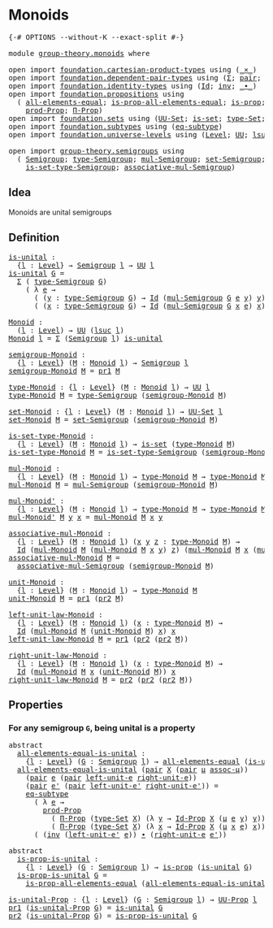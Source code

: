 # Monoids

<pre class="Agda"><a id="20" class="Symbol">{-#</a> <a id="24" class="Keyword">OPTIONS</a> <a id="32" class="Pragma">--without-K</a> <a id="44" class="Pragma">--exact-split</a> <a id="58" class="Symbol">#-}</a>

<a id="63" class="Keyword">module</a> <a id="70" href="group-theory.monoids.html" class="Module">group-theory.monoids</a> <a id="91" class="Keyword">where</a>

<a id="98" class="Keyword">open</a> <a id="103" class="Keyword">import</a> <a id="110" href="foundation.cartesian-product-types.html" class="Module">foundation.cartesian-product-types</a> <a id="145" class="Keyword">using</a> <a id="151" class="Symbol">(</a><a id="152" href="foundation-core.cartesian-product-types.html#577" class="Function Operator">_×_</a><a id="155" class="Symbol">)</a>
<a id="157" class="Keyword">open</a> <a id="162" class="Keyword">import</a> <a id="169" href="foundation.dependent-pair-types.html" class="Module">foundation.dependent-pair-types</a> <a id="201" class="Keyword">using</a> <a id="207" class="Symbol">(</a><a id="208" href="foundation-core.dependent-pair-types.html#502" class="Record">Σ</a><a id="209" class="Symbol">;</a> <a id="211" href="foundation-core.dependent-pair-types.html#575" class="InductiveConstructor">pair</a><a id="215" class="Symbol">;</a> <a id="217" href="foundation-core.dependent-pair-types.html#592" class="Field">pr1</a><a id="220" class="Symbol">;</a> <a id="222" href="foundation-core.dependent-pair-types.html#604" class="Field">pr2</a><a id="225" class="Symbol">)</a>
<a id="227" class="Keyword">open</a> <a id="232" class="Keyword">import</a> <a id="239" href="foundation.identity-types.html" class="Module">foundation.identity-types</a> <a id="265" class="Keyword">using</a> <a id="271" class="Symbol">(</a><a id="272" href="foundation-core.identity-types.html#641" class="Datatype">Id</a><a id="274" class="Symbol">;</a> <a id="276" href="foundation-core.identity-types.html#1552" class="Function">inv</a><a id="279" class="Symbol">;</a> <a id="281" href="foundation-core.identity-types.html#1239" class="Function Operator">_∙_</a><a id="284" class="Symbol">)</a>
<a id="286" class="Keyword">open</a> <a id="291" class="Keyword">import</a> <a id="298" href="foundation.propositions.html" class="Module">foundation.propositions</a> <a id="322" class="Keyword">using</a>
  <a id="330" class="Symbol">(</a> <a id="332" href="foundation-core.propositions.html#2135" class="Function">all-elements-equal</a><a id="350" class="Symbol">;</a> <a id="352" href="foundation-core.propositions.html#2335" class="Function">is-prop-all-elements-equal</a><a id="378" class="Symbol">;</a> <a id="380" href="foundation-core.propositions.html#1246" class="Function">is-prop</a><a id="387" class="Symbol">;</a> <a id="389" href="foundation-core.propositions.html#1322" class="Function">UU-Prop</a><a id="396" class="Symbol">;</a>
    <a id="402" href="foundation-core.propositions.html#5805" class="Function">prod-Prop</a><a id="411" class="Symbol">;</a> <a id="413" href="foundation.propositions.html#1941" class="Function">Π-Prop</a><a id="419" class="Symbol">)</a>
<a id="421" class="Keyword">open</a> <a id="426" class="Keyword">import</a> <a id="433" href="foundation.sets.html" class="Module">foundation.sets</a> <a id="449" class="Keyword">using</a> <a id="455" class="Symbol">(</a><a id="456" href="foundation-core.sets.html#1177" class="Function">UU-Set</a><a id="462" class="Symbol">;</a> <a id="464" href="foundation-core.sets.html#1099" class="Function">is-set</a><a id="470" class="Symbol">;</a> <a id="472" href="foundation-core.sets.html#1291" class="Function">type-Set</a><a id="480" class="Symbol">;</a> <a id="482" href="foundation-core.sets.html#1407" class="Function">Id-Prop</a><a id="489" class="Symbol">)</a>
<a id="491" class="Keyword">open</a> <a id="496" class="Keyword">import</a> <a id="503" href="foundation.subtypes.html" class="Module">foundation.subtypes</a> <a id="523" class="Keyword">using</a> <a id="529" class="Symbol">(</a><a id="530" href="foundation-core.subtypes.html#3210" class="Function">eq-subtype</a><a id="540" class="Symbol">)</a>
<a id="542" class="Keyword">open</a> <a id="547" class="Keyword">import</a> <a id="554" href="foundation.universe-levels.html" class="Module">foundation.universe-levels</a> <a id="581" class="Keyword">using</a> <a id="587" class="Symbol">(</a><a id="588" href="Agda.Primitive.html#597" class="Postulate">Level</a><a id="593" class="Symbol">;</a> <a id="595" href="foundation-core.universe-levels.html#222" class="Primitive">UU</a><a id="597" class="Symbol">;</a> <a id="599" href="Agda.Primitive.html#780" class="Primitive">lsuc</a><a id="603" class="Symbol">)</a>

<a id="606" class="Keyword">open</a> <a id="611" class="Keyword">import</a> <a id="618" href="group-theory.semigroups.html" class="Module">group-theory.semigroups</a> <a id="642" class="Keyword">using</a>
  <a id="650" class="Symbol">(</a> <a id="652" href="group-theory.semigroups.html#737" class="Function">Semigroup</a><a id="661" class="Symbol">;</a> <a id="663" href="group-theory.semigroups.html#933" class="Function">type-Semigroup</a><a id="677" class="Symbol">;</a> <a id="679" href="group-theory.semigroups.html#1215" class="Function">mul-Semigroup</a><a id="692" class="Symbol">;</a> <a id="694" href="group-theory.semigroups.html#881" class="Function">set-Semigroup</a><a id="707" class="Symbol">;</a>
    <a id="713" href="group-theory.semigroups.html#1000" class="Function">is-set-type-Semigroup</a><a id="734" class="Symbol">;</a> <a id="736" href="group-theory.semigroups.html#1445" class="Function">associative-mul-Semigroup</a><a id="761" class="Symbol">)</a>
</pre>
## Idea

Monoids are unital semigroups

## Definition

<pre class="Agda"><a id="is-unital"></a><a id="831" href="group-theory.monoids.html#831" class="Function">is-unital</a> <a id="841" class="Symbol">:</a>
  <a id="845" class="Symbol">{</a><a id="846" href="group-theory.monoids.html#846" class="Bound">l</a> <a id="848" class="Symbol">:</a> <a id="850" href="Agda.Primitive.html#597" class="Postulate">Level</a><a id="855" class="Symbol">}</a> <a id="857" class="Symbol">→</a> <a id="859" href="group-theory.semigroups.html#737" class="Function">Semigroup</a> <a id="869" href="group-theory.monoids.html#846" class="Bound">l</a> <a id="871" class="Symbol">→</a> <a id="873" href="foundation-core.universe-levels.html#222" class="Primitive">UU</a> <a id="876" href="group-theory.monoids.html#846" class="Bound">l</a>
<a id="878" href="group-theory.monoids.html#831" class="Function">is-unital</a> <a id="888" href="group-theory.monoids.html#888" class="Bound">G</a> <a id="890" class="Symbol">=</a>
  <a id="894" href="foundation-core.dependent-pair-types.html#502" class="Record">Σ</a> <a id="896" class="Symbol">(</a> <a id="898" href="group-theory.semigroups.html#933" class="Function">type-Semigroup</a> <a id="913" href="group-theory.monoids.html#888" class="Bound">G</a><a id="914" class="Symbol">)</a>
    <a id="920" class="Symbol">(</a> <a id="922" class="Symbol">λ</a> <a id="924" href="group-theory.monoids.html#924" class="Bound">e</a> <a id="926" class="Symbol">→</a>
      <a id="934" class="Symbol">(</a> <a id="936" class="Symbol">(</a><a id="937" href="group-theory.monoids.html#937" class="Bound">y</a> <a id="939" class="Symbol">:</a> <a id="941" href="group-theory.semigroups.html#933" class="Function">type-Semigroup</a> <a id="956" href="group-theory.monoids.html#888" class="Bound">G</a><a id="957" class="Symbol">)</a> <a id="959" class="Symbol">→</a> <a id="961" href="foundation-core.identity-types.html#641" class="Datatype">Id</a> <a id="964" class="Symbol">(</a><a id="965" href="group-theory.semigroups.html#1215" class="Function">mul-Semigroup</a> <a id="979" href="group-theory.monoids.html#888" class="Bound">G</a> <a id="981" href="group-theory.monoids.html#924" class="Bound">e</a> <a id="983" href="group-theory.monoids.html#937" class="Bound">y</a><a id="984" class="Symbol">)</a> <a id="986" href="group-theory.monoids.html#937" class="Bound">y</a><a id="987" class="Symbol">)</a> <a id="989" href="foundation-core.cartesian-product-types.html#577" class="Function Operator">×</a>
      <a id="997" class="Symbol">(</a> <a id="999" class="Symbol">(</a><a id="1000" href="group-theory.monoids.html#1000" class="Bound">x</a> <a id="1002" class="Symbol">:</a> <a id="1004" href="group-theory.semigroups.html#933" class="Function">type-Semigroup</a> <a id="1019" href="group-theory.monoids.html#888" class="Bound">G</a><a id="1020" class="Symbol">)</a> <a id="1022" class="Symbol">→</a> <a id="1024" href="foundation-core.identity-types.html#641" class="Datatype">Id</a> <a id="1027" class="Symbol">(</a><a id="1028" href="group-theory.semigroups.html#1215" class="Function">mul-Semigroup</a> <a id="1042" href="group-theory.monoids.html#888" class="Bound">G</a> <a id="1044" href="group-theory.monoids.html#1000" class="Bound">x</a> <a id="1046" href="group-theory.monoids.html#924" class="Bound">e</a><a id="1047" class="Symbol">)</a> <a id="1049" href="group-theory.monoids.html#1000" class="Bound">x</a><a id="1050" class="Symbol">))</a>

<a id="Monoid"></a><a id="1054" href="group-theory.monoids.html#1054" class="Function">Monoid</a> <a id="1061" class="Symbol">:</a>
  <a id="1065" class="Symbol">(</a><a id="1066" href="group-theory.monoids.html#1066" class="Bound">l</a> <a id="1068" class="Symbol">:</a> <a id="1070" href="Agda.Primitive.html#597" class="Postulate">Level</a><a id="1075" class="Symbol">)</a> <a id="1077" class="Symbol">→</a> <a id="1079" href="foundation-core.universe-levels.html#222" class="Primitive">UU</a> <a id="1082" class="Symbol">(</a><a id="1083" href="Agda.Primitive.html#780" class="Primitive">lsuc</a> <a id="1088" href="group-theory.monoids.html#1066" class="Bound">l</a><a id="1089" class="Symbol">)</a>
<a id="1091" href="group-theory.monoids.html#1054" class="Function">Monoid</a> <a id="1098" href="group-theory.monoids.html#1098" class="Bound">l</a> <a id="1100" class="Symbol">=</a> <a id="1102" href="foundation-core.dependent-pair-types.html#502" class="Record">Σ</a> <a id="1104" class="Symbol">(</a><a id="1105" href="group-theory.semigroups.html#737" class="Function">Semigroup</a> <a id="1115" href="group-theory.monoids.html#1098" class="Bound">l</a><a id="1116" class="Symbol">)</a> <a id="1118" href="group-theory.monoids.html#831" class="Function">is-unital</a>

<a id="semigroup-Monoid"></a><a id="1129" href="group-theory.monoids.html#1129" class="Function">semigroup-Monoid</a> <a id="1146" class="Symbol">:</a>
  <a id="1150" class="Symbol">{</a><a id="1151" href="group-theory.monoids.html#1151" class="Bound">l</a> <a id="1153" class="Symbol">:</a> <a id="1155" href="Agda.Primitive.html#597" class="Postulate">Level</a><a id="1160" class="Symbol">}</a> <a id="1162" class="Symbol">(</a><a id="1163" href="group-theory.monoids.html#1163" class="Bound">M</a> <a id="1165" class="Symbol">:</a> <a id="1167" href="group-theory.monoids.html#1054" class="Function">Monoid</a> <a id="1174" href="group-theory.monoids.html#1151" class="Bound">l</a><a id="1175" class="Symbol">)</a> <a id="1177" class="Symbol">→</a> <a id="1179" href="group-theory.semigroups.html#737" class="Function">Semigroup</a> <a id="1189" href="group-theory.monoids.html#1151" class="Bound">l</a>
<a id="1191" href="group-theory.monoids.html#1129" class="Function">semigroup-Monoid</a> <a id="1208" href="group-theory.monoids.html#1208" class="Bound">M</a> <a id="1210" class="Symbol">=</a> <a id="1212" href="foundation-core.dependent-pair-types.html#592" class="Field">pr1</a> <a id="1216" href="group-theory.monoids.html#1208" class="Bound">M</a>

<a id="type-Monoid"></a><a id="1219" href="group-theory.monoids.html#1219" class="Function">type-Monoid</a> <a id="1231" class="Symbol">:</a> <a id="1233" class="Symbol">{</a><a id="1234" href="group-theory.monoids.html#1234" class="Bound">l</a> <a id="1236" class="Symbol">:</a> <a id="1238" href="Agda.Primitive.html#597" class="Postulate">Level</a><a id="1243" class="Symbol">}</a> <a id="1245" class="Symbol">(</a><a id="1246" href="group-theory.monoids.html#1246" class="Bound">M</a> <a id="1248" class="Symbol">:</a> <a id="1250" href="group-theory.monoids.html#1054" class="Function">Monoid</a> <a id="1257" href="group-theory.monoids.html#1234" class="Bound">l</a><a id="1258" class="Symbol">)</a> <a id="1260" class="Symbol">→</a> <a id="1262" href="foundation-core.universe-levels.html#222" class="Primitive">UU</a> <a id="1265" href="group-theory.monoids.html#1234" class="Bound">l</a>
<a id="1267" href="group-theory.monoids.html#1219" class="Function">type-Monoid</a> <a id="1279" href="group-theory.monoids.html#1279" class="Bound">M</a> <a id="1281" class="Symbol">=</a> <a id="1283" href="group-theory.semigroups.html#933" class="Function">type-Semigroup</a> <a id="1298" class="Symbol">(</a><a id="1299" href="group-theory.monoids.html#1129" class="Function">semigroup-Monoid</a> <a id="1316" href="group-theory.monoids.html#1279" class="Bound">M</a><a id="1317" class="Symbol">)</a>

<a id="set-Monoid"></a><a id="1320" href="group-theory.monoids.html#1320" class="Function">set-Monoid</a> <a id="1331" class="Symbol">:</a> <a id="1333" class="Symbol">{</a><a id="1334" href="group-theory.monoids.html#1334" class="Bound">l</a> <a id="1336" class="Symbol">:</a> <a id="1338" href="Agda.Primitive.html#597" class="Postulate">Level</a><a id="1343" class="Symbol">}</a> <a id="1345" class="Symbol">(</a><a id="1346" href="group-theory.monoids.html#1346" class="Bound">M</a> <a id="1348" class="Symbol">:</a> <a id="1350" href="group-theory.monoids.html#1054" class="Function">Monoid</a> <a id="1357" href="group-theory.monoids.html#1334" class="Bound">l</a><a id="1358" class="Symbol">)</a> <a id="1360" class="Symbol">→</a> <a id="1362" href="foundation-core.sets.html#1177" class="Function">UU-Set</a> <a id="1369" href="group-theory.monoids.html#1334" class="Bound">l</a>
<a id="1371" href="group-theory.monoids.html#1320" class="Function">set-Monoid</a> <a id="1382" href="group-theory.monoids.html#1382" class="Bound">M</a> <a id="1384" class="Symbol">=</a> <a id="1386" href="group-theory.semigroups.html#881" class="Function">set-Semigroup</a> <a id="1400" class="Symbol">(</a><a id="1401" href="group-theory.monoids.html#1129" class="Function">semigroup-Monoid</a> <a id="1418" href="group-theory.monoids.html#1382" class="Bound">M</a><a id="1419" class="Symbol">)</a>

<a id="is-set-type-Monoid"></a><a id="1422" href="group-theory.monoids.html#1422" class="Function">is-set-type-Monoid</a> <a id="1441" class="Symbol">:</a>
  <a id="1445" class="Symbol">{</a><a id="1446" href="group-theory.monoids.html#1446" class="Bound">l</a> <a id="1448" class="Symbol">:</a> <a id="1450" href="Agda.Primitive.html#597" class="Postulate">Level</a><a id="1455" class="Symbol">}</a> <a id="1457" class="Symbol">(</a><a id="1458" href="group-theory.monoids.html#1458" class="Bound">M</a> <a id="1460" class="Symbol">:</a> <a id="1462" href="group-theory.monoids.html#1054" class="Function">Monoid</a> <a id="1469" href="group-theory.monoids.html#1446" class="Bound">l</a><a id="1470" class="Symbol">)</a> <a id="1472" class="Symbol">→</a> <a id="1474" href="foundation-core.sets.html#1099" class="Function">is-set</a> <a id="1481" class="Symbol">(</a><a id="1482" href="group-theory.monoids.html#1219" class="Function">type-Monoid</a> <a id="1494" href="group-theory.monoids.html#1458" class="Bound">M</a><a id="1495" class="Symbol">)</a>
<a id="1497" href="group-theory.monoids.html#1422" class="Function">is-set-type-Monoid</a> <a id="1516" href="group-theory.monoids.html#1516" class="Bound">M</a> <a id="1518" class="Symbol">=</a> <a id="1520" href="group-theory.semigroups.html#1000" class="Function">is-set-type-Semigroup</a> <a id="1542" class="Symbol">(</a><a id="1543" href="group-theory.monoids.html#1129" class="Function">semigroup-Monoid</a> <a id="1560" href="group-theory.monoids.html#1516" class="Bound">M</a><a id="1561" class="Symbol">)</a>

<a id="mul-Monoid"></a><a id="1564" href="group-theory.monoids.html#1564" class="Function">mul-Monoid</a> <a id="1575" class="Symbol">:</a>
  <a id="1579" class="Symbol">{</a><a id="1580" href="group-theory.monoids.html#1580" class="Bound">l</a> <a id="1582" class="Symbol">:</a> <a id="1584" href="Agda.Primitive.html#597" class="Postulate">Level</a><a id="1589" class="Symbol">}</a> <a id="1591" class="Symbol">(</a><a id="1592" href="group-theory.monoids.html#1592" class="Bound">M</a> <a id="1594" class="Symbol">:</a> <a id="1596" href="group-theory.monoids.html#1054" class="Function">Monoid</a> <a id="1603" href="group-theory.monoids.html#1580" class="Bound">l</a><a id="1604" class="Symbol">)</a> <a id="1606" class="Symbol">→</a> <a id="1608" href="group-theory.monoids.html#1219" class="Function">type-Monoid</a> <a id="1620" href="group-theory.monoids.html#1592" class="Bound">M</a> <a id="1622" class="Symbol">→</a> <a id="1624" href="group-theory.monoids.html#1219" class="Function">type-Monoid</a> <a id="1636" href="group-theory.monoids.html#1592" class="Bound">M</a> <a id="1638" class="Symbol">→</a> <a id="1640" href="group-theory.monoids.html#1219" class="Function">type-Monoid</a> <a id="1652" href="group-theory.monoids.html#1592" class="Bound">M</a>
<a id="1654" href="group-theory.monoids.html#1564" class="Function">mul-Monoid</a> <a id="1665" href="group-theory.monoids.html#1665" class="Bound">M</a> <a id="1667" class="Symbol">=</a> <a id="1669" href="group-theory.semigroups.html#1215" class="Function">mul-Semigroup</a> <a id="1683" class="Symbol">(</a><a id="1684" href="group-theory.monoids.html#1129" class="Function">semigroup-Monoid</a> <a id="1701" href="group-theory.monoids.html#1665" class="Bound">M</a><a id="1702" class="Symbol">)</a>

<a id="mul-Monoid&#39;"></a><a id="1705" href="group-theory.monoids.html#1705" class="Function">mul-Monoid&#39;</a> <a id="1717" class="Symbol">:</a>
  <a id="1721" class="Symbol">{</a><a id="1722" href="group-theory.monoids.html#1722" class="Bound">l</a> <a id="1724" class="Symbol">:</a> <a id="1726" href="Agda.Primitive.html#597" class="Postulate">Level</a><a id="1731" class="Symbol">}</a> <a id="1733" class="Symbol">(</a><a id="1734" href="group-theory.monoids.html#1734" class="Bound">M</a> <a id="1736" class="Symbol">:</a> <a id="1738" href="group-theory.monoids.html#1054" class="Function">Monoid</a> <a id="1745" href="group-theory.monoids.html#1722" class="Bound">l</a><a id="1746" class="Symbol">)</a> <a id="1748" class="Symbol">→</a> <a id="1750" href="group-theory.monoids.html#1219" class="Function">type-Monoid</a> <a id="1762" href="group-theory.monoids.html#1734" class="Bound">M</a> <a id="1764" class="Symbol">→</a> <a id="1766" href="group-theory.monoids.html#1219" class="Function">type-Monoid</a> <a id="1778" href="group-theory.monoids.html#1734" class="Bound">M</a> <a id="1780" class="Symbol">→</a> <a id="1782" href="group-theory.monoids.html#1219" class="Function">type-Monoid</a> <a id="1794" href="group-theory.monoids.html#1734" class="Bound">M</a>
<a id="1796" href="group-theory.monoids.html#1705" class="Function">mul-Monoid&#39;</a> <a id="1808" href="group-theory.monoids.html#1808" class="Bound">M</a> <a id="1810" href="group-theory.monoids.html#1810" class="Bound">y</a> <a id="1812" href="group-theory.monoids.html#1812" class="Bound">x</a> <a id="1814" class="Symbol">=</a> <a id="1816" href="group-theory.monoids.html#1564" class="Function">mul-Monoid</a> <a id="1827" href="group-theory.monoids.html#1808" class="Bound">M</a> <a id="1829" href="group-theory.monoids.html#1812" class="Bound">x</a> <a id="1831" href="group-theory.monoids.html#1810" class="Bound">y</a>

<a id="associative-mul-Monoid"></a><a id="1834" href="group-theory.monoids.html#1834" class="Function">associative-mul-Monoid</a> <a id="1857" class="Symbol">:</a>
  <a id="1861" class="Symbol">{</a><a id="1862" href="group-theory.monoids.html#1862" class="Bound">l</a> <a id="1864" class="Symbol">:</a> <a id="1866" href="Agda.Primitive.html#597" class="Postulate">Level</a><a id="1871" class="Symbol">}</a> <a id="1873" class="Symbol">(</a><a id="1874" href="group-theory.monoids.html#1874" class="Bound">M</a> <a id="1876" class="Symbol">:</a> <a id="1878" href="group-theory.monoids.html#1054" class="Function">Monoid</a> <a id="1885" href="group-theory.monoids.html#1862" class="Bound">l</a><a id="1886" class="Symbol">)</a> <a id="1888" class="Symbol">(</a><a id="1889" href="group-theory.monoids.html#1889" class="Bound">x</a> <a id="1891" href="group-theory.monoids.html#1891" class="Bound">y</a> <a id="1893" href="group-theory.monoids.html#1893" class="Bound">z</a> <a id="1895" class="Symbol">:</a> <a id="1897" href="group-theory.monoids.html#1219" class="Function">type-Monoid</a> <a id="1909" href="group-theory.monoids.html#1874" class="Bound">M</a><a id="1910" class="Symbol">)</a> <a id="1912" class="Symbol">→</a>
  <a id="1916" href="foundation-core.identity-types.html#641" class="Datatype">Id</a> <a id="1919" class="Symbol">(</a><a id="1920" href="group-theory.monoids.html#1564" class="Function">mul-Monoid</a> <a id="1931" href="group-theory.monoids.html#1874" class="Bound">M</a> <a id="1933" class="Symbol">(</a><a id="1934" href="group-theory.monoids.html#1564" class="Function">mul-Monoid</a> <a id="1945" href="group-theory.monoids.html#1874" class="Bound">M</a> <a id="1947" href="group-theory.monoids.html#1889" class="Bound">x</a> <a id="1949" href="group-theory.monoids.html#1891" class="Bound">y</a><a id="1950" class="Symbol">)</a> <a id="1952" href="group-theory.monoids.html#1893" class="Bound">z</a><a id="1953" class="Symbol">)</a> <a id="1955" class="Symbol">(</a><a id="1956" href="group-theory.monoids.html#1564" class="Function">mul-Monoid</a> <a id="1967" href="group-theory.monoids.html#1874" class="Bound">M</a> <a id="1969" href="group-theory.monoids.html#1889" class="Bound">x</a> <a id="1971" class="Symbol">(</a><a id="1972" href="group-theory.monoids.html#1564" class="Function">mul-Monoid</a> <a id="1983" href="group-theory.monoids.html#1874" class="Bound">M</a> <a id="1985" href="group-theory.monoids.html#1891" class="Bound">y</a> <a id="1987" href="group-theory.monoids.html#1893" class="Bound">z</a><a id="1988" class="Symbol">))</a>
<a id="1991" href="group-theory.monoids.html#1834" class="Function">associative-mul-Monoid</a> <a id="2014" href="group-theory.monoids.html#2014" class="Bound">M</a> <a id="2016" class="Symbol">=</a>
  <a id="2020" href="group-theory.semigroups.html#1445" class="Function">associative-mul-Semigroup</a> <a id="2046" class="Symbol">(</a><a id="2047" href="group-theory.monoids.html#1129" class="Function">semigroup-Monoid</a> <a id="2064" href="group-theory.monoids.html#2014" class="Bound">M</a><a id="2065" class="Symbol">)</a>

<a id="unit-Monoid"></a><a id="2068" href="group-theory.monoids.html#2068" class="Function">unit-Monoid</a> <a id="2080" class="Symbol">:</a>
  <a id="2084" class="Symbol">{</a><a id="2085" href="group-theory.monoids.html#2085" class="Bound">l</a> <a id="2087" class="Symbol">:</a> <a id="2089" href="Agda.Primitive.html#597" class="Postulate">Level</a><a id="2094" class="Symbol">}</a> <a id="2096" class="Symbol">(</a><a id="2097" href="group-theory.monoids.html#2097" class="Bound">M</a> <a id="2099" class="Symbol">:</a> <a id="2101" href="group-theory.monoids.html#1054" class="Function">Monoid</a> <a id="2108" href="group-theory.monoids.html#2085" class="Bound">l</a><a id="2109" class="Symbol">)</a> <a id="2111" class="Symbol">→</a> <a id="2113" href="group-theory.monoids.html#1219" class="Function">type-Monoid</a> <a id="2125" href="group-theory.monoids.html#2097" class="Bound">M</a>
<a id="2127" href="group-theory.monoids.html#2068" class="Function">unit-Monoid</a> <a id="2139" href="group-theory.monoids.html#2139" class="Bound">M</a> <a id="2141" class="Symbol">=</a> <a id="2143" href="foundation-core.dependent-pair-types.html#592" class="Field">pr1</a> <a id="2147" class="Symbol">(</a><a id="2148" href="foundation-core.dependent-pair-types.html#604" class="Field">pr2</a> <a id="2152" href="group-theory.monoids.html#2139" class="Bound">M</a><a id="2153" class="Symbol">)</a>

<a id="left-unit-law-Monoid"></a><a id="2156" href="group-theory.monoids.html#2156" class="Function">left-unit-law-Monoid</a> <a id="2177" class="Symbol">:</a>
  <a id="2181" class="Symbol">{</a><a id="2182" href="group-theory.monoids.html#2182" class="Bound">l</a> <a id="2184" class="Symbol">:</a> <a id="2186" href="Agda.Primitive.html#597" class="Postulate">Level</a><a id="2191" class="Symbol">}</a> <a id="2193" class="Symbol">(</a><a id="2194" href="group-theory.monoids.html#2194" class="Bound">M</a> <a id="2196" class="Symbol">:</a> <a id="2198" href="group-theory.monoids.html#1054" class="Function">Monoid</a> <a id="2205" href="group-theory.monoids.html#2182" class="Bound">l</a><a id="2206" class="Symbol">)</a> <a id="2208" class="Symbol">(</a><a id="2209" href="group-theory.monoids.html#2209" class="Bound">x</a> <a id="2211" class="Symbol">:</a> <a id="2213" href="group-theory.monoids.html#1219" class="Function">type-Monoid</a> <a id="2225" href="group-theory.monoids.html#2194" class="Bound">M</a><a id="2226" class="Symbol">)</a> <a id="2228" class="Symbol">→</a>
  <a id="2232" href="foundation-core.identity-types.html#641" class="Datatype">Id</a> <a id="2235" class="Symbol">(</a><a id="2236" href="group-theory.monoids.html#1564" class="Function">mul-Monoid</a> <a id="2247" href="group-theory.monoids.html#2194" class="Bound">M</a> <a id="2249" class="Symbol">(</a><a id="2250" href="group-theory.monoids.html#2068" class="Function">unit-Monoid</a> <a id="2262" href="group-theory.monoids.html#2194" class="Bound">M</a><a id="2263" class="Symbol">)</a> <a id="2265" href="group-theory.monoids.html#2209" class="Bound">x</a><a id="2266" class="Symbol">)</a> <a id="2268" href="group-theory.monoids.html#2209" class="Bound">x</a>
<a id="2270" href="group-theory.monoids.html#2156" class="Function">left-unit-law-Monoid</a> <a id="2291" href="group-theory.monoids.html#2291" class="Bound">M</a> <a id="2293" class="Symbol">=</a> <a id="2295" href="foundation-core.dependent-pair-types.html#592" class="Field">pr1</a> <a id="2299" class="Symbol">(</a><a id="2300" href="foundation-core.dependent-pair-types.html#604" class="Field">pr2</a> <a id="2304" class="Symbol">(</a><a id="2305" href="foundation-core.dependent-pair-types.html#604" class="Field">pr2</a> <a id="2309" href="group-theory.monoids.html#2291" class="Bound">M</a><a id="2310" class="Symbol">))</a>

<a id="right-unit-law-Monoid"></a><a id="2314" href="group-theory.monoids.html#2314" class="Function">right-unit-law-Monoid</a> <a id="2336" class="Symbol">:</a>
  <a id="2340" class="Symbol">{</a><a id="2341" href="group-theory.monoids.html#2341" class="Bound">l</a> <a id="2343" class="Symbol">:</a> <a id="2345" href="Agda.Primitive.html#597" class="Postulate">Level</a><a id="2350" class="Symbol">}</a> <a id="2352" class="Symbol">(</a><a id="2353" href="group-theory.monoids.html#2353" class="Bound">M</a> <a id="2355" class="Symbol">:</a> <a id="2357" href="group-theory.monoids.html#1054" class="Function">Monoid</a> <a id="2364" href="group-theory.monoids.html#2341" class="Bound">l</a><a id="2365" class="Symbol">)</a> <a id="2367" class="Symbol">(</a><a id="2368" href="group-theory.monoids.html#2368" class="Bound">x</a> <a id="2370" class="Symbol">:</a> <a id="2372" href="group-theory.monoids.html#1219" class="Function">type-Monoid</a> <a id="2384" href="group-theory.monoids.html#2353" class="Bound">M</a><a id="2385" class="Symbol">)</a> <a id="2387" class="Symbol">→</a>
  <a id="2391" href="foundation-core.identity-types.html#641" class="Datatype">Id</a> <a id="2394" class="Symbol">(</a><a id="2395" href="group-theory.monoids.html#1564" class="Function">mul-Monoid</a> <a id="2406" href="group-theory.monoids.html#2353" class="Bound">M</a> <a id="2408" href="group-theory.monoids.html#2368" class="Bound">x</a> <a id="2410" class="Symbol">(</a><a id="2411" href="group-theory.monoids.html#2068" class="Function">unit-Monoid</a> <a id="2423" href="group-theory.monoids.html#2353" class="Bound">M</a><a id="2424" class="Symbol">))</a> <a id="2427" href="group-theory.monoids.html#2368" class="Bound">x</a>
<a id="2429" href="group-theory.monoids.html#2314" class="Function">right-unit-law-Monoid</a> <a id="2451" href="group-theory.monoids.html#2451" class="Bound">M</a> <a id="2453" class="Symbol">=</a> <a id="2455" href="foundation-core.dependent-pair-types.html#604" class="Field">pr2</a> <a id="2459" class="Symbol">(</a><a id="2460" href="foundation-core.dependent-pair-types.html#604" class="Field">pr2</a> <a id="2464" class="Symbol">(</a><a id="2465" href="foundation-core.dependent-pair-types.html#604" class="Field">pr2</a> <a id="2469" href="group-theory.monoids.html#2451" class="Bound">M</a><a id="2470" class="Symbol">))</a>
</pre>
## Properties

### For any semigroup `G`, being unital is a property

<pre class="Agda"><a id="2556" class="Keyword">abstract</a>
  <a id="all-elements-equal-is-unital"></a><a id="2567" href="group-theory.monoids.html#2567" class="Function">all-elements-equal-is-unital</a> <a id="2596" class="Symbol">:</a>
    <a id="2602" class="Symbol">{</a><a id="2603" href="group-theory.monoids.html#2603" class="Bound">l</a> <a id="2605" class="Symbol">:</a> <a id="2607" href="Agda.Primitive.html#597" class="Postulate">Level</a><a id="2612" class="Symbol">}</a> <a id="2614" class="Symbol">(</a><a id="2615" href="group-theory.monoids.html#2615" class="Bound">G</a> <a id="2617" class="Symbol">:</a> <a id="2619" href="group-theory.semigroups.html#737" class="Function">Semigroup</a> <a id="2629" href="group-theory.monoids.html#2603" class="Bound">l</a><a id="2630" class="Symbol">)</a> <a id="2632" class="Symbol">→</a> <a id="2634" href="foundation-core.propositions.html#2135" class="Function">all-elements-equal</a> <a id="2653" class="Symbol">(</a><a id="2654" href="group-theory.monoids.html#831" class="Function">is-unital</a> <a id="2664" href="group-theory.monoids.html#2615" class="Bound">G</a><a id="2665" class="Symbol">)</a>
  <a id="2669" href="group-theory.monoids.html#2567" class="Function">all-elements-equal-is-unital</a> <a id="2698" class="Symbol">(</a><a id="2699" href="foundation-core.dependent-pair-types.html#575" class="InductiveConstructor">pair</a> <a id="2704" href="group-theory.monoids.html#2704" class="Bound">X</a> <a id="2706" class="Symbol">(</a><a id="2707" href="foundation-core.dependent-pair-types.html#575" class="InductiveConstructor">pair</a> <a id="2712" href="group-theory.monoids.html#2712" class="Bound">μ</a> <a id="2714" href="group-theory.monoids.html#2714" class="Bound">assoc-μ</a><a id="2721" class="Symbol">))</a>
    <a id="2728" class="Symbol">(</a><a id="2729" href="foundation-core.dependent-pair-types.html#575" class="InductiveConstructor">pair</a> <a id="2734" href="group-theory.monoids.html#2734" class="Bound">e</a> <a id="2736" class="Symbol">(</a><a id="2737" href="foundation-core.dependent-pair-types.html#575" class="InductiveConstructor">pair</a> <a id="2742" href="group-theory.monoids.html#2742" class="Bound">left-unit-e</a> <a id="2754" href="group-theory.monoids.html#2754" class="Bound">right-unit-e</a><a id="2766" class="Symbol">))</a>
    <a id="2773" class="Symbol">(</a><a id="2774" href="foundation-core.dependent-pair-types.html#575" class="InductiveConstructor">pair</a> <a id="2779" href="group-theory.monoids.html#2779" class="Bound">e&#39;</a> <a id="2782" class="Symbol">(</a><a id="2783" href="foundation-core.dependent-pair-types.html#575" class="InductiveConstructor">pair</a> <a id="2788" href="group-theory.monoids.html#2788" class="Bound">left-unit-e&#39;</a> <a id="2801" href="group-theory.monoids.html#2801" class="Bound">right-unit-e&#39;</a><a id="2814" class="Symbol">))</a> <a id="2817" class="Symbol">=</a>
    <a id="2823" href="foundation-core.subtypes.html#3210" class="Function">eq-subtype</a>
      <a id="2840" class="Symbol">(</a> <a id="2842" class="Symbol">λ</a> <a id="2844" href="group-theory.monoids.html#2844" class="Bound">e</a> <a id="2846" class="Symbol">→</a>
        <a id="2856" href="foundation-core.propositions.html#5805" class="Function">prod-Prop</a>
          <a id="2876" class="Symbol">(</a> <a id="2878" href="foundation.propositions.html#1941" class="Function">Π-Prop</a> <a id="2885" class="Symbol">(</a><a id="2886" href="foundation-core.sets.html#1291" class="Function">type-Set</a> <a id="2895" href="group-theory.monoids.html#2704" class="Bound">X</a><a id="2896" class="Symbol">)</a> <a id="2898" class="Symbol">(λ</a> <a id="2901" href="group-theory.monoids.html#2901" class="Bound">y</a> <a id="2903" class="Symbol">→</a> <a id="2905" href="foundation-core.sets.html#1407" class="Function">Id-Prop</a> <a id="2913" href="group-theory.monoids.html#2704" class="Bound">X</a> <a id="2915" class="Symbol">(</a><a id="2916" href="group-theory.monoids.html#2712" class="Bound">μ</a> <a id="2918" href="group-theory.monoids.html#2844" class="Bound">e</a> <a id="2920" href="group-theory.monoids.html#2901" class="Bound">y</a><a id="2921" class="Symbol">)</a> <a id="2923" href="group-theory.monoids.html#2901" class="Bound">y</a><a id="2924" class="Symbol">))</a>
          <a id="2937" class="Symbol">(</a> <a id="2939" href="foundation.propositions.html#1941" class="Function">Π-Prop</a> <a id="2946" class="Symbol">(</a><a id="2947" href="foundation-core.sets.html#1291" class="Function">type-Set</a> <a id="2956" href="group-theory.monoids.html#2704" class="Bound">X</a><a id="2957" class="Symbol">)</a> <a id="2959" class="Symbol">(λ</a> <a id="2962" href="group-theory.monoids.html#2962" class="Bound">x</a> <a id="2964" class="Symbol">→</a> <a id="2966" href="foundation-core.sets.html#1407" class="Function">Id-Prop</a> <a id="2974" href="group-theory.monoids.html#2704" class="Bound">X</a> <a id="2976" class="Symbol">(</a><a id="2977" href="group-theory.monoids.html#2712" class="Bound">μ</a> <a id="2979" href="group-theory.monoids.html#2962" class="Bound">x</a> <a id="2981" href="group-theory.monoids.html#2844" class="Bound">e</a><a id="2982" class="Symbol">)</a> <a id="2984" href="group-theory.monoids.html#2962" class="Bound">x</a><a id="2985" class="Symbol">)))</a>
      <a id="2995" class="Symbol">(</a> <a id="2997" class="Symbol">(</a><a id="2998" href="foundation-core.identity-types.html#1552" class="Function">inv</a> <a id="3002" class="Symbol">(</a><a id="3003" href="group-theory.monoids.html#2788" class="Bound">left-unit-e&#39;</a> <a id="3016" href="group-theory.monoids.html#2734" class="Bound">e</a><a id="3017" class="Symbol">))</a> <a id="3020" href="foundation-core.identity-types.html#1239" class="Function Operator">∙</a> <a id="3022" class="Symbol">(</a><a id="3023" href="group-theory.monoids.html#2754" class="Bound">right-unit-e</a> <a id="3036" href="group-theory.monoids.html#2779" class="Bound">e&#39;</a><a id="3038" class="Symbol">))</a>

<a id="3042" class="Keyword">abstract</a>
  <a id="is-prop-is-unital"></a><a id="3053" href="group-theory.monoids.html#3053" class="Function">is-prop-is-unital</a> <a id="3071" class="Symbol">:</a>
    <a id="3077" class="Symbol">{</a><a id="3078" href="group-theory.monoids.html#3078" class="Bound">l</a> <a id="3080" class="Symbol">:</a> <a id="3082" href="Agda.Primitive.html#597" class="Postulate">Level</a><a id="3087" class="Symbol">}</a> <a id="3089" class="Symbol">(</a><a id="3090" href="group-theory.monoids.html#3090" class="Bound">G</a> <a id="3092" class="Symbol">:</a> <a id="3094" href="group-theory.semigroups.html#737" class="Function">Semigroup</a> <a id="3104" href="group-theory.monoids.html#3078" class="Bound">l</a><a id="3105" class="Symbol">)</a> <a id="3107" class="Symbol">→</a> <a id="3109" href="foundation-core.propositions.html#1246" class="Function">is-prop</a> <a id="3117" class="Symbol">(</a><a id="3118" href="group-theory.monoids.html#831" class="Function">is-unital</a> <a id="3128" href="group-theory.monoids.html#3090" class="Bound">G</a><a id="3129" class="Symbol">)</a>
  <a id="3133" href="group-theory.monoids.html#3053" class="Function">is-prop-is-unital</a> <a id="3151" href="group-theory.monoids.html#3151" class="Bound">G</a> <a id="3153" class="Symbol">=</a>
    <a id="3159" href="foundation-core.propositions.html#2335" class="Function">is-prop-all-elements-equal</a> <a id="3186" class="Symbol">(</a><a id="3187" href="group-theory.monoids.html#2567" class="Function">all-elements-equal-is-unital</a> <a id="3216" href="group-theory.monoids.html#3151" class="Bound">G</a><a id="3217" class="Symbol">)</a>

<a id="is-unital-Prop"></a><a id="3220" href="group-theory.monoids.html#3220" class="Function">is-unital-Prop</a> <a id="3235" class="Symbol">:</a> <a id="3237" class="Symbol">{</a><a id="3238" href="group-theory.monoids.html#3238" class="Bound">l</a> <a id="3240" class="Symbol">:</a> <a id="3242" href="Agda.Primitive.html#597" class="Postulate">Level</a><a id="3247" class="Symbol">}</a> <a id="3249" class="Symbol">(</a><a id="3250" href="group-theory.monoids.html#3250" class="Bound">G</a> <a id="3252" class="Symbol">:</a> <a id="3254" href="group-theory.semigroups.html#737" class="Function">Semigroup</a> <a id="3264" href="group-theory.monoids.html#3238" class="Bound">l</a><a id="3265" class="Symbol">)</a> <a id="3267" class="Symbol">→</a> <a id="3269" href="foundation-core.propositions.html#1322" class="Function">UU-Prop</a> <a id="3277" href="group-theory.monoids.html#3238" class="Bound">l</a>
<a id="3279" href="foundation-core.dependent-pair-types.html#592" class="Field">pr1</a> <a id="3283" class="Symbol">(</a><a id="3284" href="group-theory.monoids.html#3220" class="Function">is-unital-Prop</a> <a id="3299" href="group-theory.monoids.html#3299" class="Bound">G</a><a id="3300" class="Symbol">)</a> <a id="3302" class="Symbol">=</a> <a id="3304" href="group-theory.monoids.html#831" class="Function">is-unital</a> <a id="3314" href="group-theory.monoids.html#3299" class="Bound">G</a>
<a id="3316" href="foundation-core.dependent-pair-types.html#604" class="Field">pr2</a> <a id="3320" class="Symbol">(</a><a id="3321" href="group-theory.monoids.html#3220" class="Function">is-unital-Prop</a> <a id="3336" href="group-theory.monoids.html#3336" class="Bound">G</a><a id="3337" class="Symbol">)</a> <a id="3339" class="Symbol">=</a> <a id="3341" href="group-theory.monoids.html#3053" class="Function">is-prop-is-unital</a> <a id="3359" href="group-theory.monoids.html#3336" class="Bound">G</a>
</pre>